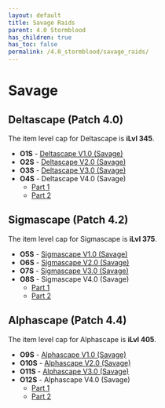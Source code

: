 ```yaml
---
layout: default
title: Savage Raids
parent: 4.0 Stormblood
has_children: true
has_toc: false
permalink: /4.0_stormblood/savage_raids/
---
```


# Savage

## Deltascape (Patch 4.0)

The item level cap for Deltascape is **iLvl 345**.

- **O1S** - [Deltascape V1.0 (Savage)](o1s)
- **O2S** - [Deltascape V2.0 (Savage)](o2s)
- **O3S** - [Deltascape V3.0 (Savage)](o3s)
- **O4S** - Deltascape V4.0 (Savage)
	- [Part 1](o4s_1)
	- [Part 2](o4s_2)

## Sigmascape (Patch 4.2)

The item level cap for Sigmascape is **iLvl 375**.

- **O5S** - [Sigmascape V1.0 (Savage)](o5s)
- **O6S** - [Sigmascape V2.0 (Savage)](o6s)
- **O7S** - [Sigmascape V3.0 (Savage)](o7s)
- **O8S** - Sigmascape V4.0 (Savage)
	- [Part 1](o8s_1)
	- [Part 2](o8s_2)

## Alphascape (Patch 4.4)

The item level cap for Alphascape is **iLvl 405**.

- **O9S** - [Alphascape V1.0 (Savage)](o9s)
- **O10S** - [Alphascape V2.0 (Savage)](o10s)
- **O11S** - [Alphascape V3.0 (Savage)](o11s)
- **O12S** - Alphascape V4.0 (Savage)
	- [Part 1](o12s_1)
	- [Part 2](o12s_2)